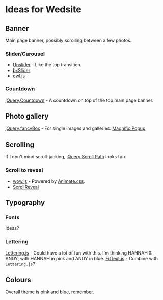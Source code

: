 # Ideas for Wedsite

## Banner

Main page banner, possibly scrolling between a few photos.

### Slider/Carousel

* [Unslider](http://unslider.com/) - Like the top transition.
* [bxSlider](http://bxslider.com/)
* [owl.js](http://www.owlgraphic.com/owlcarousel/)

### Countdown

[jQuery.Countdown](http://hilios.github.io/jQuery.countdown/) - A countdown on top of the top main page banner.

## Photo gallery

[jQuery.fancyBox](http://fancyapps.com/fancybox/#examples) - For single images and galleries.
[Magnific Popup](http://dimsemenov.com/plugins/magnific-popup/)

## Scrolling

If I don't mind scroll-jacking, [jQuery Scroll Path](http://joelb.me/scrollpath/) looks fun.

### Scroll to reveal

* [wow.js](http://mynameismatthieu.com/WOW/) - Powered by [Animate.css](http://daneden.github.io/animate.css/).
* [ScrollReveal](https://scrollrevealjs.org/)

## Typography

### Fonts

Ideas?

### Lettering

[Lettering.js](http://letteringjs.com/) - Could have a lot of fun with this. I'm thinking HANNAH & ANDY, with HANNAH in pink and ANDY in blue.
[FitText.js](http://fittextjs.com/) - Combine with `Lettering.js`?

## Colours

Overall theme is pink and blue, remember.
